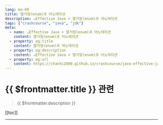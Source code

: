 ```yaml
---
lang: ko-KR
title: 열거형(enum)과 어노테이션
description: ☕️Effective Java > 열거형(enum)과 어노테이션
tags: ["crashcourse", "java", "jdk"]
meta:
  - name: ☕️Effective Java > 열거형(enum)과 어노테이션
    content: 열거형(enum)과 어노테이션
  - property: og:title
    content: 열거형(enum)과 어노테이션
  - property: og:description
    content: ☕️Effective Java > 열거형(enum)과 어노테이션
  - property: og:url
    content: https://chanhi2000.github.io/crashcourse/java-effective-java.html
---
```


# {{ $frontmatter.title }} 관련

> {{ $frontmatter.description }}

[[toc]]

---

<!-- https://yangbongsoo.gitbook.io/study/java-effective-java/enums_and_annotations -->

